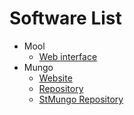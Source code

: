# Software List

- Mool
  - [Web interface](http://gloss.di.fc.ul.pt/tryit/Mool#)
- Mungo
  - [Website](http://www.dcs.gla.ac.uk/research/mungo/index.html)
  - [Repository](https://bitbucket.org/abcd-glasgow/mungo/src/master/)
  - [StMungo Repository](https://bitbucket.org/abcd-glasgow/stmungo/src/master/)